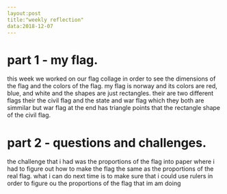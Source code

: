```yaml
---
layout:post
title:"weekly reflection"
data:2018-12-07
---
```


# part 1 - my flag.
this week we worked on our flag collage in order to see the dimensions of the flag and the colors of the flag. my flag is norway and its colors are red, blue, and white and the shapes are just rectangles. their are two different flags their the civil flag and the state and war flag which they both are simmilar but war flag at the end has triangle points that the rectangle shape of the civil flag.

# part 2 - questions and challenges.
the challenge that i had was the proportions of the flag into paper where i had to figure out how to make the flag the same as the proportions of the real flag. what i can do next time is to make sure that i could use rulers in order to figure ou the proportions of the flag that im am doing
